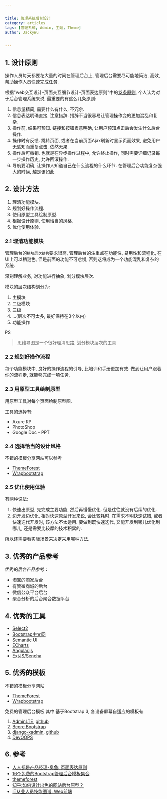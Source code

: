 ```yaml
---


title: 管理系统后台设计
category: articles
tags: [管理系统, Admin, 主题, Theme]
author: JackyWu


---
```


## 1. 设计原则

操作人员每天都要花大量的时间在管理后台上, 管理后台需要尽可能地简洁, 高效, 帮助操作人员快速完成任务.

根据"web交互设计-页面交互细节设计-页面表达原则"中的[12条原则](http://www.woshipm.com/pd/318.html), 个人认为对于后台管理系统来说, 最重要的有这么几条原则:

1. 信息量精简, 需要什么有什么, 不冗余.
2. 信息表达明确直接, 注意措辞. 措辞不当很容易让管理操作变的更加混乱和复杂.
3. 操作前, 结果可预知. 链接和按钮表意明确, 让用户预知点击后会发生什么后台操作.
4. 操作时有反馈. 跳转页面, 或者在当前页面Ajax刷新时显示页面效果, 避免用户无感知而重复点击, 依然无果.
5. 操作后可撤销. 也就是在异步操作过程中, 允许终止操作, 同时需要详细记录每一步操作历史, 允许回滚操作.
6. 导航要明确, 让操作人知道自己在什么流程的什么环节. 在管理后台功能复杂强大的时候, 越是该如此.

## 2. 设计方法

1. 理清功能模块.
2. 规划好操作流程.
2. 使用原型工具绘制原型.
3. 根据设计原则, 使用恰当的风格.
4. 优化使用体验.

### 2.1 理清功能模块

管理后台的`模块层次结构`要求很高, 管理后台的注重点在功能性, 易用性和流程化, 在UI上可以稍逊色, 但是前面的功能不可怠慢, 否则这将成为一个功能混乱和复杂的系统.

深刻理解业务, 对功能进行抽象, 划分模块层次.

模块的层次结构划分为:

1. 主模块
2. 二级模块
3. 三级
4. ...(层次不可太多, 最好保持在3个以内)
5. 功能操作

PS

> 思维导图是一个很好理清思路, 划分模块层次的工具

### 2.2 规划好操作流程

每个功能模块中, 良好的操作流程的引导, 比培训和手册更加有效. 做到让用户跟着你的流程走, 就能够完成一项任务.

### 2.3 用原型工具绘制原型

用原型工具对每个页面绘制原型图.

工具的选择有:

- Axure RP
- PhotoShop
- Google Doc - PPT

### 2.4 选择恰当的设计风格

不错的模板分享网站可以参考

- [ThemeForest](http://themeforest.net/category/site-templates/admin-templates)
- [Wrapbootstrap](https://wrapbootstrap.com/themes/admin/page.1/sort.sales/order.desc)

### 2.5 优化使用体验

有两种说法:

1. 快速出原型, 先完成主要功能, 然后再慢慢优化. 但是往往就没有后续的优化.
2. 边开发边优化, 相对快速原型开发来说, 会比较耗时. 在需求不明快速试错, 或者 快速迭代开发时, 该方法不太适用. 要做到既快速迭代, 又能开发到哪儿优化到哪儿, 还是需要比较厚的技术积累的.

所以还需要看实际场景来决定采用哪种方法.

## 3. 优秀的产品参考

优秀的后台产品参考：

* 淘宝的商家后台
* 有赞微商城的后台
* 微信公众平台后台
* 聚合分析的后台聚合数据平台

## 4. 优秀的工具

- [Select2](https://select2.github.io/examples.html)
- [Bootstrap中文网](http://www.bootcss.com/)
- [Semantic UI](http://www.semantic-ui.com/)
- [ECharts](http://echarts.baidu.com/)
- [Angular.js]()
- [ExtJS/Sencha]()

## 5. 优秀的模板

不错的模板分享网站

- [ThemeForest](http://themeforest.net/category/site-templates/admin-templates)
- [Wrapbootstrap](https://wrapbootstrap.com/themes/admin/page.1/sort.sales/order.desc)

免费的管理后台模板
其中 基于Bootstrap 3, 各设备屏幕自适应的模板有

1. [AdminLTE](https://almsaeedstudio.com/preview), [github](https://github.com/almasaeed2010/AdminLTE)
1. [Bcore Bootstrap](http://www.bootstrapzero.com/bootstrap-template/bcore)
1. [django-xadmin](http://sshwsfc.github.io/django-xadmin/), [github](https://github.com/sshwsfc/django-xadmin)
2. [DevOOPS](http://www.bootstrapzero.com/bootstrap-template/devoops)


## 6. 参考

- [人人都是产品经理-臭鱼: 页面表达原则](http://www.woshipm.com/pd/318.html)
- [16个免费的Bootstrap管理后台模板集合](http://www.open-open.com/news/view/7fbd85)
- [themeforest](http://themeforest.net)
- [知乎:如何设计出色的网站后台原型？](http://www.zhihu.com/question/31859504)
- [IT从业人员技能图谱: Web前端](http://blkstone.github.io/2015/09/13/skill-map/)
